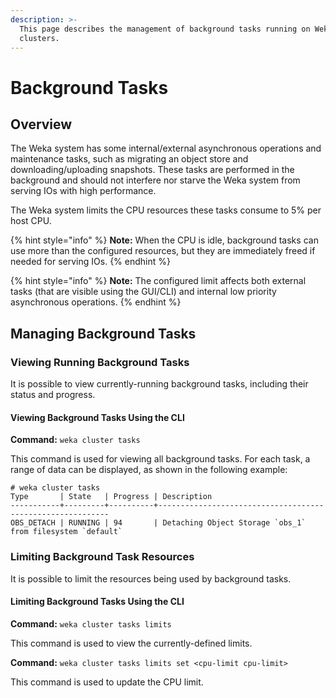 ```yaml
---
description: >-
  This page describes the management of background tasks running on Weka
  clusters.‌
---
```


# Background Tasks

## Overview

‌The Weka system has some internal/external asynchronous operations and maintenance tasks, such as migrating an object store and downloading/uploading snapshots. These tasks are performed in the background and should not interfere nor starve the Weka system from serving IOs with high performance.‌

The Weka system limits the CPU resources these tasks consume to 5% per host CPU.

{% hint style="info" %}
**Note:** When the CPU is idle, background tasks can use more than the configured resources, but they are immediately freed if needed for serving IOs.
{% endhint %}

{% hint style="info" %}
**Note:** The configured limit affects both external tasks \(that are visible using the GUI/CLI\) and internal low priority asynchronous operations.‌
{% endhint %}

## Managing Background Tasks <a id="managing-background-tasks"></a>

### Viewing Running Background Tasks <a id="viewing-running-background-tasks"></a>

It is possible to view currently-running background tasks, including their status and progress.‌

#### Viewing Background Tasks Using the CLI <a id="viewing-background-tasks-using-the-cli"></a>

‌**Command:** `weka cluster tasks`‌

This command is used for viewing all background tasks. For each task, a range of data can be displayed, as shown in the following example:

```text
# weka cluster tasks
Type       | State   | Progress | Description
-----------+---------+----------+-----------------------------------------------------------
OBS_DETACH | RUNNING | 94       | Detaching Object Storage `obs_1` from filesystem `default`
```

### ‌Limiting Background Task Resources

It is possible to limit the resources being used by background tasks.

#### **Limiting Background Tasks Using the CLI**

**Command:** `weka cluster tasks limits`

This command is used to view the currently-defined limits.

**Command:** `weka cluster tasks limits set <cpu-limit cpu-limit>`

This command is used to update the CPU limit.


